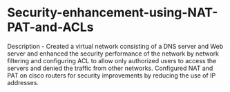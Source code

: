 # Security-enhancement-using-NAT-PAT-and-ACLs

Description - Created a virtual network consisting of a DNS server and Web server and enhanced the security performance
of the network by network filtering and configuring ACL to allow only authorized users to access the
servers and denied the traffic from other networks.
Configured NAT and PAT on cisco routers for security improvements by reducing the use of IP addresses.

